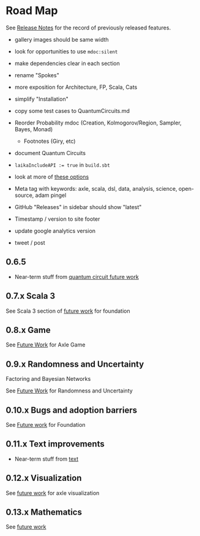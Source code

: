# Road Map

See [Release Notes](ReleaseNotes.md) for the record of previously released features.

* gallery images should be same width

* look for opportunities to use `mdoc:silent`
* make dependencies clear in each section
* rename "Spokes"
* more exposition for Architecture, FP, Scala, Cats
* simplify "Installation"
* copy some test cases to QuantumCircuits.md
* Reorder Probability mdoc (Creation, Kolmogorov/Region, Sampler, Bayes, Monad)
  * Footnotes (Giry, etc)

* document Quantum Circuits

* `laikaIncludeAPI := true` in `build.sbt`
* look at more of [these options](https://planet42.github.io/Laika/0.18/03-preparing-content/03-theme-settings.html)

* Meta tag with keywords: axle, scala, dsl, data, analysis, science, open-source, adam pingel
* GitHub "Releases" in sidebar should show "latest"
* Timestamp / version to site footer

* update google analytics version

* tweet / post

## 0.6.5

* Near-term stuff from [quantum circuit future work](../quantum_circuits/FutureWork.md)

## 0.7.x Scala 3

See Scala 3 section of [future work](../foundation/FutureWork.md) for foundation

## 0.8.x Game

See [Future Work](../game_theory/FutureWork.md) for Axle Game

## 0.9.x Randomness and Uncertainty

Factoring and Bayesian Networks

See [Future Work](../random_uncertain/FutureWork.md) for Randomness and Uncertainty

## 0.10.x Bugs and adoption barriers

See [Future work](../foundation/FutureWork.md) for Foundation

## 0.11.x Text improvements

* Near-term stuff from [text](../text/FutureWork.md)

## 0.12.x Visualization

See [future work](../visualization/FutureWork.md) for axle visualization

## 0.13.x Mathematics

See [future work](../math/FutureWork.md)
